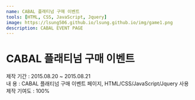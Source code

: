 ```yaml
---
name: CABAL 플래티넘 구매 이벤트
tools: [HTML, CSS, JavaScript, Jquery]
image: https://lsung506.github.io/lsung.github.io/img/game1.png
description: CABAL EVENT PAGE
---
```


# CABAL 플래티넘 구매 이벤트

제작 기간 : 2015.08.20 ~ 2015.08.21<br/>
내 용 : CABAL 플래티넘 구매 이벤트 페이지, HTML/CSS/JavaScript/Jquery 사용<br/>
제작 기여도 : 100%
